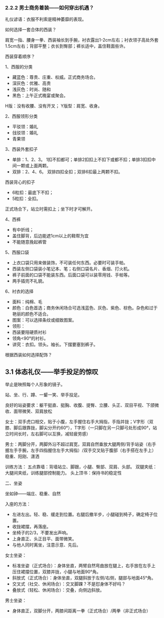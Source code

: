 ### 2.2.2 男士商务着装——如何穿出机遇？

礼仪谚语：衣服不利索是精神萎靡的表现。

如何选择一套合体的西装？

肩宽一指、腰身一拳、西装袖长到手腕，衬衣露出1-2cm左右；衬衣领子高处外套1.5cm左右；背部平整；衣长到臀部；裤长适中，盖住鞋面些许。

西装穿着顺序？

1、西服的分类

- 藏蓝色：尊贵、庄重、权威。正式商务场合。
- 深灰色：优雅、高贵
- 浅灰色：时尚、随和
- 黑色：上午正式晚宴或聚会。

H版：没有收腰、没有开叉；
Y版型：肩宽、收身。

2、西服领形分类

- 平驳领：婚礼
- 戗驳领：婚礼
- 青果领

3、西装外套扣子

- 单排：1、2、3。
  1扣不扣都可；单排2扣扣上不扣下或都不扣；单排3扣扣中间一颗或上面两颗。
- 双排：2、4、6。
  双排四扣全扣；双排6扣最上两颗不扣。

西装背心的扣子

- 6粒扣：最底下不扣；
- 5粒扣：全扣。

正式场合下，站立时需扣上；坐下时才可解开。

4、西裤

- 有中折线；
- 盖住脚背，后边能遮1cm以上的鞋帮为宜
- 不能随意挽起裤管

5、西服口袋

- 上衣口袋只用来做装饰，不可装任何东西。必要时可装手帕。
- 西装左侧口袋装小笔记本、笔；右侧口袋名片、香烟、打火机。
- 裤子前面的口袋不能装东西。后面口袋可以装零用钱、手帕等。
- 两手插兜不礼貌。

6、衬衣的选择

- 面料：纯棉、毛
- 颜色：白色首选；商务休闲场合可选浅蓝色、灰色、紫色、棕色。杂色和过于艳丽的颜色不适合。
- 图案：可以选择条纹或细致图案。
- 领形：
- 西装要陪硬质衬衫
- 领角<90°的衬衫。
- 讲究：衣扣。领头。袖长。下摆要塞到裤子。

根据西装如何选择配饰？



## 3.1 体态礼仪——举手投足的惊叹

举止是映照每个人形象的镜子。

站、坐、行、蹲、一颦一笑、举手投足。

良好的站姿要求：躯干挺直、挺胸、收腹、提臀、立腰、头正、双目平视、下颌微收、面带微笑、双肩放松

女士：双手虎口相交，贴于小腹，左手握住右手大拇指，手指并拢；V字形（双膝、脚后跟靠拢，脚尖分开约60°），T字形（一只脚在另一只脚弓处形成90°，站立时间长时，左右脚可以互换，减轻疲劳感）

男士：两脚分开，两脚外沿不超过肩宽，双肩自然垂放大腿两侧/背手站姿（右手握左手手腕，左手四指握住左手大拇指）/双手交叉贴于腹部（右手搭在左手上）
稳重、阳刚、潇洒

训练方法：
五点靠墙：背墙站立、脚跟，小腿、臀部、双肩、头部。
双腿夹纸：大腿间夹纸，训练腿部控制能力。
头上顶书：保持书的稳定性

二、坐姿

坐如钟——端庄、稳重、自然

入座的方法：

- 左进左出。轻、稳、缓走到位置。右腿后撤半步，小腿碰到椅子，确定椅子位置。
- 收拢裙摆，再落座。
- 坐椅子的2/3，不要发出声响。
- 上身直正、头正目平、面带微笑。
- 与他人同时离坐，注意示意、先后。

女士坐姿：

- 标准坐姿（正式场合）：身体坐直，两臂自然弯曲放在腿上，右手放在左手上压住裙摆位置，双膝并拢，小腿与地面90°角。
- 斜放式（正式场合）：身体坐直，双腿斜放于左侧/右侧，腿部与地面45°角。
- 交叉式（社交、休闲场合）：交叉脚踝？不是怼身体不好吗？
- 叠放式（轻松、休闲场合）：交叠，向侧边斜放。

男士坐姿：

- 身体直正，双脚分开，两膝间距离一拳（正式场合）/两拳（非正式场合）
